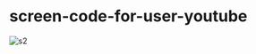 # screen-code-for-user-youtube
![s2](https://user-images.githubusercontent.com/80028962/114295707-655e2880-9ac0-11eb-8333-042c2381792c.PNG)

